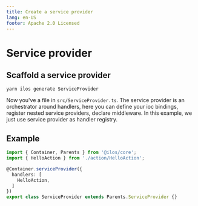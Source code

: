 ```yaml
---
title: Create a service provider
lang: en-US
footer: Apache 2.0 Licensed
---
```

# Service provider

## Scaffold a service provider
```shell
yarn ilos generate ServiceProvider
```

Now you've a file in `src/ServiceProvider.ts`. The service provider is an orchestrator around handlers, here you can define your ioc bindings, register nested service providers, declare middleware. In this example, we just use service provider as handler registry.

## Example
```ts
import { Container, Parents } from '@ilos/core';
import { HelloAction } from './action/HelloAction';

@Container.serviceProvider({
  handlers: [
    HelloAction,
  ]
})
export class ServiceProvider extends Parents.ServiceProvider {}
```

